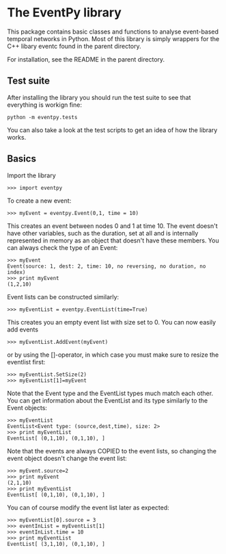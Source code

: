 The EventPy library
===================

This package contains basic classes and functions to analyse event-based temporal networks in Python. Most of this library is simply wrappers for the C++ libary eventc found in the parent directory.

For installation, see the README in the parent directory.


Test suite
----------

After installing the library you should run the test suite to see that everything is workign fine:

```
python -m eventpy.tests
```

You can also take a look at the test scripts to get an idea of how the library works.

Basics
------

Import the library
```
>>> import eventpy
```

To create a new event:

```
>>> myEvent = eventpy.Event(0,1, time = 10)
```

This creates an event between nodes 0 and 1 at time 10. The event doesn't have other variables, such as the duration, set at all and is internally represented in memory as an object that doesn't have these members. You can always check the type of an Event:

```
>>> myEvent
Event(source: 1, dest: 2, time: 10, no reversing, no duration, no index)
>>> print myEvent
(1,2,10)
```

Event lists can be constructed similarly:

```
>>> myEventList = eventpy.EventList(time=True)
```

This creates you an empty event list with size set to 0. You can now easily add events

```
>>> myEventList.AddEvent(myEvent)
```

or by using the []-operator, in which case you must make sure to resize the eventlist first:

```
>>> myEventList.SetSize(2)
>>> myEventList[1]=myEvent
```

Note that the Event type and the EventList types much match each other. You can get information about the EventList and its type similarly to the Event objects:

```
>>> myEventList
EventList<Event type: (source,dest,time), size: 2>
>>> print myEventList
EventList[ (0,1,10), (0,1,10), ]
```

Note that the events are always COPIED to the event lists, so changing the event object doesn't change the event list:

```
>>> myEvent.source=2
>>> print myEvent
(2,1,10)
>>> print myEventList
EventList[ (0,1,10), (0,1,10), ]
```

You can of course modify the event list later as expected:

```
>>> myEventList[0].source = 3
>>> eventInList = myEventList[1]
>>> eventInList.time = 10
>>> print myEventList
EventList[ (3,1,10), (0,1,10), ]
```



